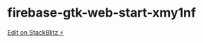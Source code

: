 # firebase-gtk-web-start-xmy1nf

[Edit on StackBlitz ⚡️](https://stackblitz.com/edit/firebase-gtk-web-start-xmy1nf)